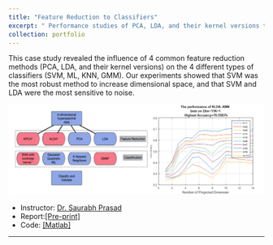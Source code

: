 ```yaml
---
title: "Feature Reduction to Classifiers"
excerpt: " Performance studies of PCA, LDA, and their kernel versions to SVM, ML, KNN, GMM <br/><img src='/figures/logo-fselect.png' width='400'>"
collection: portfolio
---
```


This case study revealed the influence of 4 common feature reduction methods (PCA, LDA, and their kernel versions) on the 4 different types of classifiers (SVM, ML, KNN, GMM). Our experiments showed that SVM was the most robust method to increase dimensional space, and that SVM and LDA were the most sensitive to noise.

<p align="center"><img src="/figures/fselection.png"  width="620" class="inline"/></p>

- Instructor: [Dr. Saurabh Prasad](https://hyperspectral.ee.uh.edu/)
- Report:[[Pre-print]](https://www.researchgate.net/publication/308927930_Comparison_of_Feature_Reduction_Approaches_and_Classification_Approaches_for_Pattern_Recognition)
- Code: [[Matlab]](https://github.com/Xiaoyang-Rebecca/PatternRecognition_Matlab)


---
<!-- << [Back](../) -->
